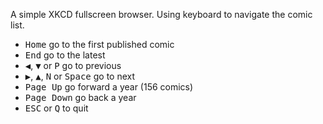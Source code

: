 A simple XKCD fullscreen browser. Using keyboard to navigate the comic list.
- <kbd>Home</kbd> go to the first published comic
- <kbd>End</kbd> go to the latest
- <kbd>◀</kbd>, <kbd>▼</kbd> or <kbd>P</kbd> go to previous
- <kbd>▶</kbd>, <kbd>▲</kbd>, <kbd>N</kbd> or <kbd>Space</kbd> go to next
- <kbd>Page Up</kbd> go forward a year (156 comics)
- <kbd>Page Down</kbd> go back a year
- <kbd>ESC</kbd> or <kbd>Q</kbd> to quit
